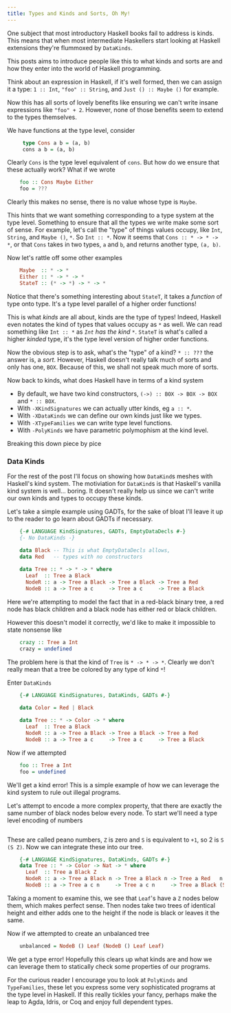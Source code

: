 ```yaml
---
title: Types and Kinds and Sorts, Oh My!
---
```


One subject that most introductory Haskell books fail to address is kinds.
This means that when most intermediate Haskellers start looking at Haskell
extensions they're flummoxed by `DataKinds`.

This posts aims to introduce people like this to what kinds and sorts are
and how they enter into the world of Haskell programming.

Think about an expression in Haskell, if it's well formed, then we can
assign it a type: `1 :: Int`, `"foo" :: String`, and `Just () :: Maybe ()`
for example.

Now this has all sorts of lovely benefits like ensuring we can't write insane
expressions like `"foo" + 2`. However, none of those benefits seem to extend
to the types themselves.

We have functions at the type level, consider

``` haskell
     type Cons a b = (a, b)
     cons a b = (a, b)
```

Clearly `Cons` is the type level equivalent of `cons`. But how
do we ensure that these actually work? What if we wrote

``` haskell
    foo :: Cons Maybe Either
    foo = ???
```

Clearly this makes no sense, there is no value whose type is `Maybe`.

This hints that we want something corresponding to a type system at the type level.
Something to ensure that all the types we write make some sort of sense. For example,
let's call the "type" of things values occupy, like `Int`, `String`, and `Maybe ()`, `*`.
So `Int :: *`. Now it seems that `Cons :: * -> * -> *`, or that `Cons` takes in two types,
`a` and `b`, and returns another type, `(a, b)`.

Now let's rattle off some other examples

``` haskell
    Maybe  :: * -> *
    Either :: * -> * -> *
    StateT :: (* -> *) -> * -> *
```

Notice that there's something interesting about `StateT`, it takes a *function* of
type onto type. It's a type level parallel of a higher order functions!

This is what *kinds* are all about, kinds are the type of types! Indeed, Haskell
even notates the kind of types that values occupy as `*` as well. We can read something like
`Int :: *` as *`Int` has the kind `*`*.  `StateT` is what's called a
higher *kinded* type, it's the type level version of higher order functions.

Now the obvious step is to ask, what's the "type" of a kind? `* :: ???` the answer
is, a *sort*. However, Haskell doesn't really talk much of sorts and only has one,
`BOX`. Because of this, we shall not speak much more of sorts.

Now back to kinds, what does Haskell have in terms of a kind system

 - By default, we have two kind constructors, `(->) :: BOX -> BOX -> BOX` and `* :: BOX`.
 - With `-XKindSignatures` we can actually utter kinds, eg `a :: *`.
 - With `-XDataKinds` we can define our own kinds just like we types.
 - With `-XTypeFamilies` we can write type level functions.
 - With `-PolyKinds` we have parametric polymophism at the kind level.

Breaking this down piece by pice

### Data Kinds
For the rest of the post I'll focus on showing how `DataKind`s meshes with Haskell's
kind system. The motiviation for `DataKind`s is that Haskell's vanilla kind system is
well... boring. It doesn't really help us since we can't write our own kinds and
types to occupy these kinds.

Let's take a simple example using GADTs, for the sake of bloat I'll leave
it up to the reader to go learn about GADTs if necessary.

``` haskell
    {-# LANGUAGE KindSignatures, GADTs, EmptyDataDecls #-}
    {- No DataKinds -}

    data Black -- This is what EmptyDataDecls allows,
    data Red   -- types with no constructors
    
    data Tree :: * -> * -> * where
      Leaf  :: Tree a Black
      NodeR :: a -> Tree a Black -> Tree a Black -> Tree a Red
      NodeB :: a -> Tree a c     -> Tree a c     -> Tree a Black
```

Here we're attempting to model the fact that in a red-black binary tree,
a red node has black children and a black node has either red or black children.

However this doesn't model it correctly, we'd like to make it impossible to state
nonsense like

``` haskell
    crazy :: Tree a Int
    crazy = undefined
```

The problem here is that the kind of `Tree` is `* -> * -> *`. Clearly we
don't really mean that a tree be colored by any type of kind `*`!

Enter `DataKinds`

``` haskell
    {-# LANGUAGE KindSignatures, DataKinds, GADTs #-}

    data Color = Red | Black
    
    data Tree :: * -> Color -> * where
      Leaf  :: Tree a Black
      NodeR :: a -> Tree a Black -> Tree a Black -> Tree a Red
      NodeB :: a -> Tree a c     -> Tree a c     -> Tree a Black
```

Now if we attempted

``` haskell
    foo :: Tree a Int
    foo = undefined
```

We'll get a kind error! This is a simple example of how we can leverage the kind system
to rule out illegal programs.

Let's attempt to encode a more complex property, that there are exactly the same number
of black nodes below every node. To start we'll need a type level encoding of numbers

``` haskell

```

These are called peano numbers, `Z` is zero and `S` is equivalent to `+1`, so 2 is `S (S Z)`.
Now we can integrate these into our tree.

``` haskell
    {-# LANGUAGE KindSignatures, DataKinds, GADTs #-}
    data Tree :: * -> Color -> Nat -> * where
      Leaf  :: Tree a Black Z
      NodeR :: a -> Tree a Black n -> Tree a Black n -> Tree a Red   n
      NodeB :: a -> Tree a c n     -> Tree a c n     -> Tree a Black (S n)
```

Taking a moment to examine this, we see that `Leaf`'s have a `Z` nodes below them,
which makes perfect sense. Then nodes take two trees of identical height and either
adds one to the height if the node is black or leaves it the same.

Now if we attempted to create an unbalanced tree

``` haskell
    unbalanced = NodeB () Leaf (NodeB () Leaf Leaf)
```

We get a type error! Hopefully this clears up what kinds
are and how we can leverage them to statically check some properties of
our programs.

For the curious reader I encourage you to look at `PolyKinds` and `TypeFamilies`,
these let you express some very sophisticated programs at the type level in Haskell.
If this really tickles your fancy, perhaps make the leap to Agda, Idris, or Coq and enjoy
full dependent types.

